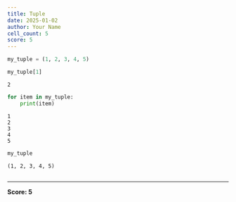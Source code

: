 ```yaml
---
title: Tuple
date: 2025-01-02
author: Your Name
cell_count: 5
score: 5
---
```


```python
my_tuple = (1, 2, 3, 4, 5)
```


```python
my_tuple[1]
```




    2




```python
for item in my_tuple:
    print(item)
```

    1
    2
    3
    4
    5



```python
my_tuple
```




    (1, 2, 3, 4, 5)




```python

```


---
**Score: 5**
